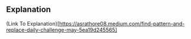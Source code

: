 ## Explanation

(Link To Explanation)[https://asrathore08.medium.com/find-pattern-and-replace-daily-challenge-may-5ea19d245565]
